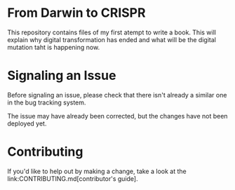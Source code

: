 # From Darwin to CRISPR

This repository contains files of my first atempt to write a book. This will explain why digital transformation has ended and what will be the digital mutation taht is happening now.

# Signaling an Issue

Before signaling an issue, please check that there isn't already a similar one in the bug tracking system.

The issue may have already been corrected, but the changes have not been deployed yet.

# Contributing

If you'd like to help out by making a change, take a look at the link:CONTRIBUTING.md[contributor's guide].